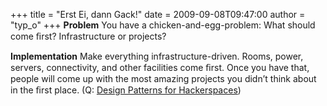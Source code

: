 +++
title = "Erst Ei, dann Gack!"
date = 2009-09-08T09:47:00
author = "typ_o"
+++
**Problem** You have a chicken-and-egg-problem: What should come ﬁrst?
Infrastructure or projects?  
  
**Implementation** Make everything infrastructure-driven. Rooms, power,
servers, connectivity, and other facilities come ﬁrst. Once you have
that, people will come up with the most amazing projects you didn’t
think about in the ﬁrst place. (Q: [Design Patterns for
Hackerspaces](http://hackerspaces.org/wiki/Design_Patterns))
